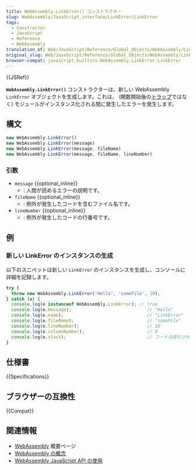```yaml
---
title: WebAssembly.LinkError() コンストラクター
slug: WebAssembly/JavaScript_interface/LinkError/LinkError
tags:
  - Constructor
  - JavaScript
  - Reference
  - WebAssembly
translation_of: Web/JavaScript/Reference/Global_Objects/WebAssembly/LinkError/LinkError
original_slug: Web/JavaScript/Reference/Global_Objects/WebAssembly/LinkError/LinkError
browser-compat: javascript.builtins.WebAssembly.LinkError.LinkError
---
```


{{JSRef}}

**`WebAssembly.LinkError()`** コンストラクターは、新しい WebAssembly `LinkError` オブジェクトを生成します。これは、 (関数開始後の[トラップ](https://webassembly.org/docs/semantics/#traps)ではなく) モジュールがインスタンス化される間に発生したエラーを発生します。

## 構文

```js
new WebAssembly.LinkError()
new WebAssembly.LinkError(message)
new WebAssembly.LinkError(message, fileName)
new WebAssembly.LinkError(message, fileName, lineNumber)
```

### 引数

- `message` {{optional_inline}}
  - : 人間が読めるエラーの説明です。
- `fileName` {{optional_inline}}
  - : 例外が発生したコードを含むファイル名です。
- `lineNumber` {{optional_inline}}
  - : 例外が発生したコードの行番号です。

## 例

### 新しい LinkError のインスタンスの生成

以下のスニペットは新しい `LinkError` のインスタンスを生成し、コンソールに詳細を記録します。

```js
try {
  throw new WebAssembly.LinkError('Hello', 'someFile', 10);
} catch (e) {
  console.log(e instanceof WebAssembly.LinkError); // true
  console.log(e.message);                             // "Hello"
  console.log(e.name);                                // "LinkError"
  console.log(e.fileName);                            // "someFile"
  console.log(e.lineNumber);                          // 10
  console.log(e.columnNumber);                        // 0
  console.log(e.stack);                               // コードの実行されていた位置を返す
}
```

## 仕様書

{{Specifications}}

## ブラウザーの互換性

{{Compat}}

## 関連情報

- [WebAssembly](/ja/docs/WebAssembly) 概要ページ
- [WebAssembly の概念](/ja/docs/WebAssembly/Concepts)
- [WebAssembly JavaScript API の使用](/ja/docs/WebAssembly/Using_the_JavaScript_API)
